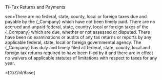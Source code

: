 Ti=Tax Returns and Payments

sec=There are no federal, state, county, local or foreign taxes due and payable by the {_Company} which have not been timely paid. There are no accrued and unpaid federal, state, country, local or foreign taxes of the {_Company} which are due, whether or not assessed or disputed. There have been no examinations or audits of any tax returns or reports by any applicable federal, state, local or foreign governmental agency. The {_Company} has duly and timely filed all federal, state, county, local and foreign tax returns required to have been filed by it and there are in effect no waivers of applicable statutes of limitations with respect to taxes for any year.

=[G/Z/ol/Base]

